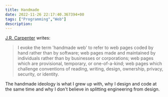 ```yaml
---
title: Handmade
date: 2022-11-26 22:17:40.367394+00
tags: ["Programming","Web"]
description: 
---
```

[J.R. Carpenter](http://luckysoap.com/statements/handmadeweb.html) writes:

> I evoke the term 'handmade web' to refer to web pages coded by hand rather than by software; web pages made and maintained by individuals rather than by businesses or corporations; web pages which are provisional, temporary, or one-of-a-kind; web pages which challenge conventions of reading, writing, design, ownership, privacy, security, or identity.

The handmade ideology is what I grew up with, why I design and code at the same time and why I don't believe in splitting engineering from design.